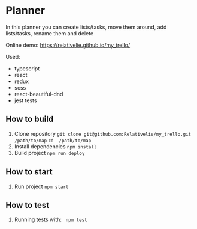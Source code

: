 # Planner

In this planner you can create lists/tasks, move them around, add lists/tasks, rename them and delete

Online demo: https://relativelie.github.io/my_trello/

Used: 
- typescript
- react
- redux
- scss
- react-beautiful-dnd
- jest tests

## How to build
1. Clone repository
``git clone git@github.com:Relativelie/my_trello.git /path/to/map``
``cd  /path/to/map ``
2. Install dependencies
``npm install ``
3. Build project
``npm run deploy``

## How to start
1. Run project 
``npm start ``

## How to test
1. Running tests with: 
`` npm test`` 